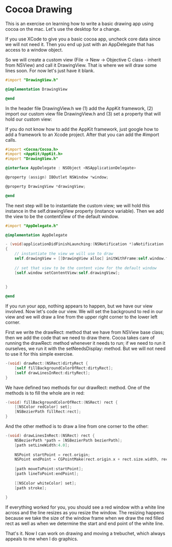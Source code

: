 Cocoa Drawing
=============

This is an exercise on learning how to write a basic drawing app using cocoa on the mac. Let's use the desktop for a change.

If you use XCode to give you a basic cocoa app, uncheck core data since we will not need it. Then you end up just with an AppDelegate that has access to a window object.

So we will create a custom view (File -> New -> Objective C class - inherit from NSView) and call it DrawingView. That is where we will draw some lines soon. For now let's just have it blank.

``` objective-c
#import "DrawingView.h"

@implementation DrawingView

@end
```


In the header file DrawingView.h we (1) add the AppKit framework, (2) import our custom view file DrawingView.h and (3) set a property that will hold our custom view:

If you do not know how to add the AppKit framework, just google how to add a framework to an Xcode project. After that you can add the #import calls.

``` objective-c
#import <Cocoa/Cocoa.h>
#import <AppKit/AppKit.h>
#import "DrawingView.h"

@interface AppDelegate : NSObject <NSApplicationDelegate>

@property (assign) IBOutlet NSWindow *window;

@property DrawingView *drawingView;

@end
```

The next step will be to instantiate the custom view; we will hold this instance in the self.drawingView property (instance variable). Then we add the view to be the contentView of the default window.

``` objective-c
#import "AppDelegate.h"

@implementation AppDelegate

- (void)applicationDidFinishLaunching:(NSNotification *)aNotification
{
    // instantiate the view we will use to draw
    self.drawingView = [[DrawingView alloc] initWithFrame:self.window.frame];
    
    // set that view to be the content view for the default window
    [self.window setContentView:self.drawingView];
    
    
}

@end
```

If you run your app, nothing appears to happen, but we have our view involved. Now let's code our view. We will set the background to red in our view and we will draw a line from the upper right corner to the lower left corner.

First we write the drawRect: method that we have from NSView base class; then we add the code that we need to draw there. Cocoa takes care of running the drawRect: method whenever it needs to run; if we need to run it ourselves, we run it with the setNeedsDisplay: method. But we will not need to use it for this simple exercise.

``` objective-c
-(void) drawRect:(NSRect)dirtyRect {
    [self fillBackgroundColorOfRect:dirtyRect];
    [self drawLinesInRect:dirtyRect];
}
```

We have defined two methods for our drawRect: method. One of the methods is to fill the whole are in red:

``` objective-c
-(void) fillBackgroundColorOfRect:(NSRect) rect {
    [[NSColor redColor] set];
    [NSBezierPath fillRect:rect];
}
```

And the other method is to draw a line from one corner to the other:

``` objective-c
-(void) drawLinesInRect:(NSRect) rect {
    NSBezierPath *path = [NSBezierPath bezierPath];
    [path setLineWidth:4.0];
    
    NSPoint startPoint = rect.origin;
    NSPoint endPoint = CGPointMake(rect.origin.x + rect.size.width, rect.origin.y + rect.size.height);
    
    [path moveToPoint:startPoint];
    [path lineToPoint:endPoint];
    
    [[NSColor whiteColor] set];
    [path stroke];
    
}
```

If everything worked for you, you should see a red window with a white line across and the line resizes as you resize the window. The resizing happens because we take the size of the window frame when we draw the red filled rect as well as when we determine the start and end point of the white line.

That's it. Now I can work on drawing and moving a trebuchet, which always appeals to me when I do graphics.

